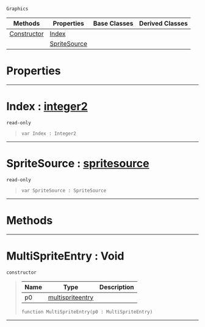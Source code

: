  `Graphics`

|Methods|Properties|Base Classes|Derived Classes|
|---|---|---|---|
|[ Constructor](https://github.com/PlasmaEngine/PlasmaDocs/blob/master/code_reference/class_reference/multispriteentry.markdown#multispriteentry-void)|[ Index](https://github.com/PlasmaEngine/PlasmaDocs/blob/master/code_reference/class_reference/multispriteentry.markdown#index-plasma-engine-docume)| | |
| |[ SpriteSource](https://github.com/PlasmaEngine/PlasmaDocs/blob/master/code_reference/class_reference/multispriteentry.markdown#spritesource-plasma-engine)| | |


 #  Properties


---  
 #  Index : [integer2](https://github.com/PlasmaEngine/PlasmaDocs/blob/master/code_reference/lightning_base_types/integer2.markdown)

 `read-only`

> 
> ``` lang=cpp, name=Lightning
> var Index : Integer2


---  
 #  SpriteSource : [spritesource](https://github.com/PlasmaEngine/PlasmaDocs/blob/master/code_reference/class_reference/spritesource.markdown)

 `read-only`

> 
> ``` lang=cpp, name=Lightning
> var SpriteSource : SpriteSource


---  
 #  Methods


---  
 #  MultiSpriteEntry : Void

 `constructor`

> 
> |Name|Type|Description|
> |---|---|---|
> |p0|[multispriteentry](https://github.com/PlasmaEngine/PlasmaDocs/blob/master/code_reference/class_reference/multispriteentry.markdown)| |
> ``` lang=cpp, name=Lightning
> function MultiSpriteEntry(p0 : MultiSpriteEntry)
> ``` 


---  
 

 